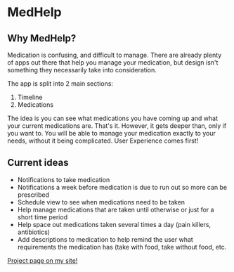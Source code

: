 # MedHelp

## Why MedHelp?

Medication is confusing, and difficult to manage. There are already plenty of apps out there that help you manage your medication, but design isn't something they necessarily take into consideration. 

The app is split into 2 main sections:

1. Timeline 
2. Medications

The idea is you can see what medications you have coming up and what your current medications are. That's it. However, it gets deeper than, only if you want to. You will be able to manage your medication exactly to your needs, without it being complicated. User Experience comes first!

## Current ideas
- Notifications to take medication
- Notifications a week before medication is due to run out so more can be prescribed
- Schedule view to see when medications need to be taken
- Help manage medications that are taken until otherwise or just for a short time period
- Help space out medications taken several times a day (pain killers, antibiotics)
- Add descriptions to medication to help remind the user what requirements the medication has (take with food, take without food, etc.

[Project page on my site!](https://sites.google.com/view/willrussell/projects/medhelp?authuser=0 "MedHelp")


